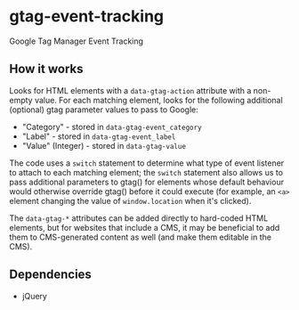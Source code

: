 # gtag-event-tracking
Google Tag Manager Event Tracking

## How it works

Looks for HTML elements with a `data-gtag-action` attribute with a non-empty value. For each matching element, looks for the following additional (optional) gtag parameter values to pass to Google:

* "Category" - stored in `data-gtag-event_category`
* "Label" - stored in `data-gtag-event_label`
* "Value" (Integer) - stored in `data-gtag-value`

The code uses a `switch` statement to determine what type of event listener to attach to each matching element; the `switch` statement also allows us to pass additional parameters to gtag() for elements whose default behaviour would otherwise override gtag() before it could execute (for example, an `<a>` element changing the value of `window.location` when it's clicked).

The `data-gtag-*` attributes can be added directly to hard-coded HTML elements, but for websites that include a CMS, it may be beneficial to add them to CMS-generated content as well (and make them editable in the CMS).

## Dependencies

* jQuery
